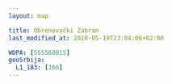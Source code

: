 ```yaml
---
layout: map

title: Obrenovački Zabran
last_modified_at: 2018-05-19T23:04:06+02:00

WDPA: [555560015]
geoSrbija:
  L1_183: [166]
---
```

